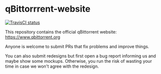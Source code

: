 qBittorrrent-website
======================================
[![TravisCI status](https://travis-ci.org/qbittorrent/qBittorrent-website.svg?branch=master)](https://travis-ci.org/qbittorrent/qBittorrent-website)

This repository contains the official qBittorrent website: https://www.qbittorrent.org

Anyone is welcome to submit PRs that fix problems and improve things.

You can also submit redesigns but first open a bug report informing us and maybe show some mockups. Otherwise, you run the risk of wasting your time in case we won't agree with the redesign.

